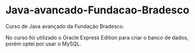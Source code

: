 # Java-avancado-Fundacao-Bradesco
Curso de Java avançado da Fundação Bradesco.

No curso foi utilizado o Oracle Express Edition para criar o banco de dados, porém optei por usar o MySQL.
